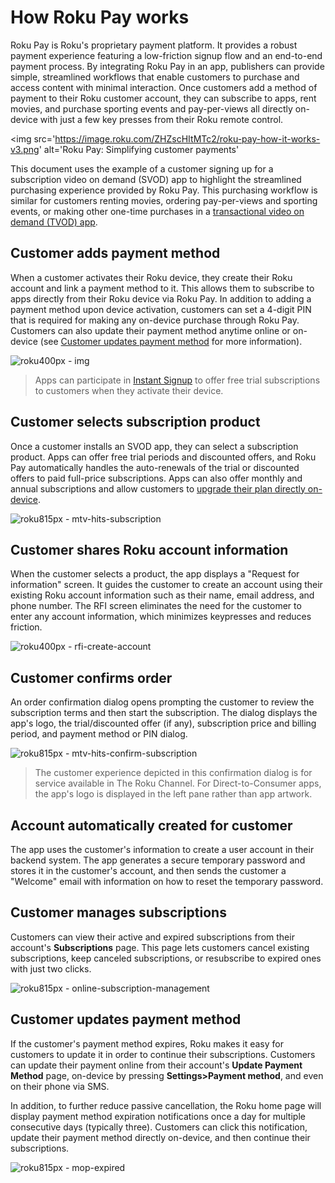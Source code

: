 How Roku Pay works
==================

Roku Pay is Roku's proprietary payment platform. It provides a robust payment experience featuring a low-friction signup flow and an end-to-end payment process. By integrating Roku Pay in an app, publishers can provide simple, streamlined workflows that enable customers to purchase and access content with minimal interaction. Once customers add a method of payment to their Roku customer account, they can subscribe to apps, rent movies, and purchase sporting events and pay-per-views all directly on-device with just a few key presses from their Roku remote control.

 <img src='https://image.roku.com/ZHZscHItMTc2/roku-pay-how-it-works-v3.png' alt='Roku Pay: Simplifying customer payments'

This document uses the example of a customer signing up for a subscription video on demand (SVOD) app to highlight the streamlined purchasing experience provided by Roku Pay. This purchasing workflow is similar for customers renting movies, ordering pay-per-views and sporting events, or making other one-time purchases in a [transactional video on demand (TVOD) app](/docs/developer-program/roku-pay/implementation/tvod-channel.md).

Customer adds payment method
----------------------------

When a customer activates their Roku device, they create their Roku account and link a payment method to it. This allows them to subscribe to apps directly from their Roku device via Roku Pay. In addition to adding a payment method upon device activation, customers can set a 4-digit PIN that is required for making any on-device purchase through Roku Pay. Customers can also update their payment method anytime online or on-device (see [Customer updates payment method](#customer-updates-payment-method) for more information).

![roku400px - img](https://image.roku.com/ZHZscHItMTc2/customer-account-MOP-v2.png?)

> Apps can participate in [Instant Signup](/docs/developer-program/discovery/instant-signup.md) to offer free trial subscriptions to customers when they activate their device.

Customer selects subscription product
-------------------------------------

Once a customer installs an SVOD app, they can select a subscription product. Apps can offer free trial periods and discounted offers, and Roku Pay automatically handles the auto-renewals of the trial or discounted offers to paid full-price subscriptions. Apps can also offer monthly and annual subscriptions and allow customers to [upgrade their plan directly on-device](/docs/developer-program/roku-pay/implementation/on-device-upgrade-downgrade.md).

![roku815px - mtv-hits-subscription](https://image.roku.com/ZHZscHItMTc2/mtv-hits-subscription-v2a.png)

Customer shares Roku account information
----------------------------------------

When the customer selects a product, the app displays a "Request for information" screen. It guides the customer to create an account using their existing Roku account information such as their name, email address, and phone number. The RFI screen eliminates the need for the customer to enter any account information, which minimizes keypresses and reduces friction.

![roku400px - rfi-create-account](https://image.roku.com/ZHZscHItMTc2/rfi-create-account-v3.png)

Customer confirms order
-----------------------

An order confirmation dialog opens prompting the customer to review the subscription terms and then start the subscription. The dialog displays the app's logo, the trial/discounted offer (if any), subscription price and billing period, and payment method or PIN dialog.

![roku815px - mtv-hits-confirm-subscription](https://image.roku.com/ZHZscHItMTc2/mtv-hits-confirm-subscription-v2.png)

> The customer experience depicted in this confirmation dialog is for service available in The Roku Channel. For Direct-to-Consumer apps, the app's logo is displayed in the left pane rather than app artwork.

Account automatically created for customer
------------------------------------------

The app uses the customer's information to create a user account in their backend system. The app generates a secure temporary password and stores it in the customer's account, and then sends the customer a "Welcome" email with information on how to reset the temporary password.

Customer manages subscriptions
------------------------------

Customers can view their active and expired subscriptions from their account's **Subscriptions** page. This page lets customers cancel existing subscriptions, keep canceled subscriptions, or resubscribe to expired ones with just two clicks.

![roku815px - online-subscription-management](https://image.roku.com/ZHZscHItMTc2/online-subscription-management-v2.png)

Customer updates payment method
-------------------------------

If the customer's payment method expires, Roku makes it easy for customers to update it in order to continue their subscriptions. Customers can update their payment online from their account's **Update Payment Method** page, on-device by pressing **Settings>Payment method**, and even on their phone via SMS.

In addition, to further reduce passive cancellation, the Roku home page will display payment method expiration notifications once a day for multiple consecutive days (typically three). Customers can click this notification, update their payment method directly on-device, and then continue their subscriptions.

![roku815px - mop-expired](https://image.roku.com/ZHZscHItMTc2/mop-expired-v2.png)